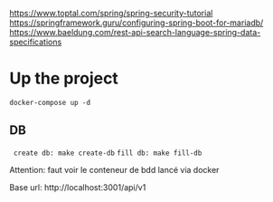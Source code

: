 https://www.toptal.com/spring/spring-security-tutorial
https://springframework.guru/configuring-spring-boot-for-mariadb/
https://www.baeldung.com/rest-api-search-language-spring-data-specifications

# Up the project
````docker-compose up -d````

## DB
`` create db: make create-db``
``fill db: make fill-db``

Attention: faut voir le conteneur de bdd lancé via docker

Base url: http://localhost:3001/api/v1
